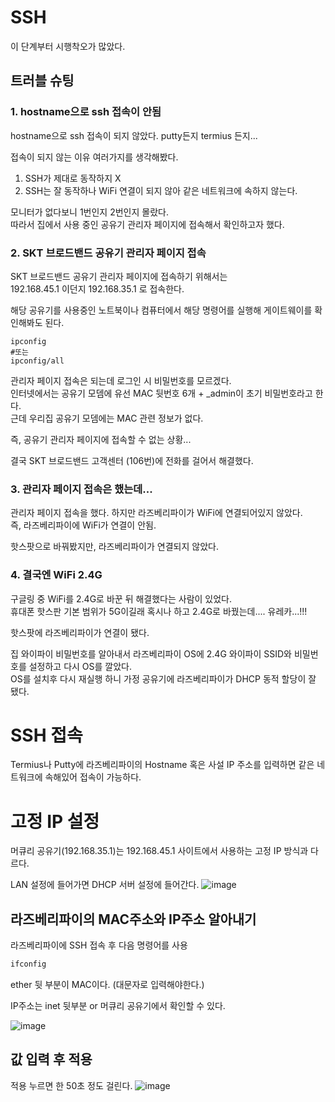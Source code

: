 # SSH

이 단계부터 시행착오가 많았다.   

## 트러블 슈팅

### 1. hostname으로 ssh 접속이 안됨
hostname으로 ssh 접속이 되지 않았다. putty든지 termius 든지...   

접속이 되지 않는 이유 여러가지를 생각해봤다.

1. SSH가 제대로 동작하지 X
2. SSH는 잘 동작하나 WiFi 연결이 되지 않아 같은 네트워크에 속하지 않는다.

모니터가 없다보니 1번인지 2번인지 몰랐다.   
따라서 집에서 사용 중인 공유기 관리자 페이지에 접속해서 확인하고자 했다.

### 2. SKT 브로드밴드 공유기 관리자 페이지 접속

SKT 브로드밴드 공유기 관리자 페이지에 접속하기 위해서는   
192.168.45.1 이던지 192.168.35.1 로 접속한다.   

해당 공유기를 사용중인 노트북이나 컴퓨터에서 해당 명령어를 실행해 게이트웨이를 확인해봐도 된다.   
```shell
ipconfig
#또는
ipconfig/all
```

관리자 페이지 접속은 되는데 로그인 시 비밀번호를 모르겠다.   
인터넷에서는 공유기 모뎀에 유선 MAC 뒷번호 6개 + _admin이 초기 비밀번호라고 한다.   
근데 우리집 공유기 모뎀에는 MAC 관련 정보가 없다.   

즉, 공유기 관리자 페이지에 접속할 수 없는 상황...   

결국 SKT 브로드밴드 고객센터 (106번)에 전화를 걸어서 해결했다.   


### 3. 관리자 페이지 접속은 했는데...

관리자 페이지 접속을 했다. 하지만 라즈베리파이가 WiFi에 연결되어있지 않았다.   
즉, 라즈베리파이에 WiFi가 연결이 안됨.   

핫스팟으로 바꿔봤지만, 라즈베리파이가 연결되지 않았다.   

### 4. 결국엔 WiFi 2.4G
구글링 중 WiFi를 2.4G로 바꾼 뒤 해결했다는 사람이 있었다.   
휴대폰 핫스판 기본 범위가 5G이길래 혹시나 하고 2.4G로 바꿨는데.... 유레카...!!!   

핫스팟에 라즈베리파이가 연결이 됐다.   

집 와이파이 비밀번호를 알아내서 라즈베리파이 OS에 2.4G 와이파이 SSID와 비밀번호를 설정하고 다시 OS를 깔았다.   
OS를 설치후 다시 재실행 하니 가정 공유기에 라즈베리파이가 DHCP 동적 할당이 잘 됐다.   

# SSH 접속

Termius나 Putty에 라즈베리파이의 Hostname 혹은 사설 IP 주소를 입력하면 같은 네트워크에 속해있어 접속이 가능하다.   


# 고정 IP 설정

머큐리 공유기(192.168.35.1)는 192.168.45.1 사이트에서 사용하는 고정 IP 방식과 다르다.   

LAN 설정에 들어가면 DHCP 서버 설정에 들어간다.
![image](https://github.com/user-attachments/assets/f2cb856b-1820-459e-b469-c75451f7e76c)

## 라즈베리파이의 MAC주소와 IP주소 알아내기

라즈베리파이에 SSH 접속 후 다음 명령어를 사용
```bash
ifconfig
```

ether 뒷 부분이 MAC이다. (대문자로 입력해야한다.)   

IP주소는 inet 뒷부분 or 머큐리 공유기에서 확인할 수 있다.   

![image](https://github.com/user-attachments/assets/3745b20e-8358-4d81-84c3-6c97aa5ace49)

## 값 입력 후 적용
적용 누르면 한 50초 정도 걸린다.
![image](https://github.com/user-attachments/assets/25e3e0ea-fe92-42db-b3b8-08903b61b983)